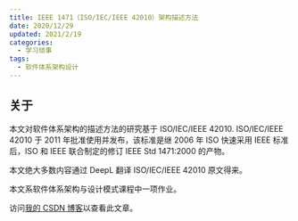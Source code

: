 ```yaml
---
title: IEEE 1471（ISO/IEC/IEEE 42010）架构描述方法
date: 2020/12/29
updated: 2021/2/19
categories:
  - 学习琐事
tags:
  - 软件体系架构设计
---
```


## 关于

本文对软件体系架构的描述方法的研究基于 ISO/IEC/IEEE 42010. ISO/IEC/IEEE 42010 于 2011 年批准使用并发布，该标准是继 2006 年 ISO 快速采用 IEEE 标准后，ISO 和 IEEE 联合制定的修订 IEEE Std 1471:2000 的产物。

本文绝大多数内容通过 DeepL 翻译 ISO/IEC/IEEE 42010 原文得来。

本文系软件体系架构与设计模式课程中一项作业。

访问[我的 CSDN 博客](https://blog.csdn.net/qq_43374102/article/details/111935815)以查看此文章。
